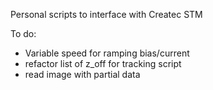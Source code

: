 Personal scripts to interface with Createc STM

To do:
- Variable speed for ramping bias/current
- refactor list of z_off for tracking script
- read image with partial data
